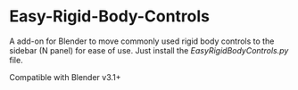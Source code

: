 # Easy-Rigid-Body-Controls
A add-on for Blender to move commonly used rigid body controls to the sidebar (N panel) for ease of use. Just install the _EasyRigidBodyControls.py_ file.

Compatible with Blender v3.1+
